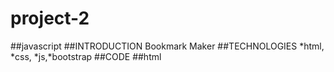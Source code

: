 # project-2
##javascript
##INTRODUCTION
Bookmark Maker
##TECHNOLOGIES
*html,
*css,
*js,*bootstrap
##CODE
##html
